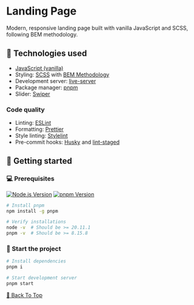 # Landing Page

Modern, responsive landing page built with vanilla JavaScript and SCSS, following BEM methodology.

## 🔧 Technologies used

- [JavaScript (vanilla)](https://developer.mozilla.org/en-US/docs/Web/JavaScript)
- Styling: [SCSS](https://sass-lang.com/) with [BEM Methodology](https://getbem.com/)
- Development server: [live-server](https://github.com/tapio/live-server)
- Package manager: [pnpm](https://pnpm.io/)
- Slider: [Swiper](https://swiperjs.com/)

### Code quality

- Linting: [ESLint](https://eslint.org/)
- Formatting: [Prettier](https://prettier.io/)
- Style linting: [Stylelint](https://stylelint.io/)
- Pre-commit hooks: [Husky](https://typicode.github.io/husky/) and [lint-staged](https://github.com/okonet/lint-staged/)

## 🚀 Getting started

### 💻 Prerequisites

[![Node.js Version](https://img.shields.io/badge/node-v20.11.1-339933?logo=nodedotjs)](https://nodejs.org/)
[![pnpm Version](https://img.shields.io/badge/pnpm-v8.15.8-F69220?logo=pnpm)](https://www.npmjs.com/package/pnpm/v/8.15.8)

```bash
# Install pnpm
npm install -g pnpm

# Verify installations
node -v  # Should be >= 20.11.1
pnpm -v  # Should be >= 8.15.8

```

### 🎈 Start the project

```bash
# Install dependencies
pnpm i

# Start development server
pnpm start

```

[🔼 Back To Top](#top)
